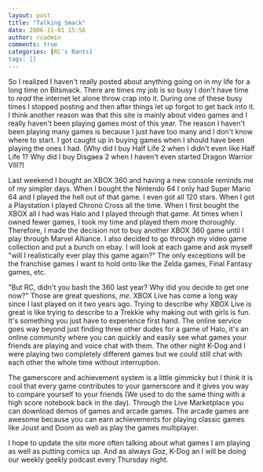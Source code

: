 ```yaml
---
layout: post
title: "Talking Smack"
date: 2006-11-01 15:56
author: rcadmin
comments: true
categories: [RC's Rants]
tags: []
---
```

So I realized I haven't really posted about anything going on in my life for a long time on Bitsmack. There are times my job is so busy I don't have time to <em>read </em>the internet let alone throw crap into it. During one of these busy times I stopped posting and then after things let up forgot to get back into it. I think another reason was that this site is mainly about video games and I really haven't been playing games most of this year. The reason I haven't been playing many games is because I just have too many and I don't know where to start. I got caught up in buying games when I should have been playing the ones I had. (Why did I buy Half Life 2 when I didn't even like Half Life 1? Why did I buy Disgaea 2 when I haven't even started Dragon Warrior VIII?)

Last weekend I bought an XBOX 360 and having a new console reminds me of my simpler days. When I bought the Nintendo 64 I only had Super Mario 64 and I played the hell out of that game. I even got all 120 stars. When I got a Playstation I played Chrono Cross all the time. When I first bought the XBOX all I had was Halo and I played through that game. At times when I owned fewer games, I took my time and played them more thoroughly. Therefore, I made the decision not to buy another XBOX 360 game until I play through Marvel Alliance. I also decided to go through my video game collection and put a bunch on ebay. I will look at each game and ask myself "will I realistically ever play this game again?" The only exceptions will be the franchise games I want to hold onto like the Zelda games, Final Fantasy games, etc.

"But RC, didn't you bash the 360 last year? Why did you decide to get one now?" Those are great questions, <em>me</em>. XBOX Live has come a long way since I last played on it two years ago. Trying to describe why XBOX Live is great is like trying to describe to a Trekkie why making out with girls is fun. It's something you just have to experience first hand. The online service goes way beyond just finding three other dudes for a game of Halo, it's an online community where you can quickly and easily see what games your friends are playing and voice chat with them. The other night K-Dog and I were playing two completely different games but we could still chat with each other the whole time without interruption.

The gamerscore and achievement system is a little gimmicky but I think it is cool that every game contributes to your gamerscore and it gives you way to compare yourself to your friends (We used to do the same thing with a high score notebook back in the day). Through the Live Marketplace you can download demos of games and arcade games. The arcade games are awesome because you can earn achievements for playing classic games like Joust and Doom as well as play the games multiplayer.

I hope to update the site more often talking about what games I am playing as well as putting comics up. And as always Goz, K-Dog an I will be doing our weekly geekly podcast every Thursday night.
